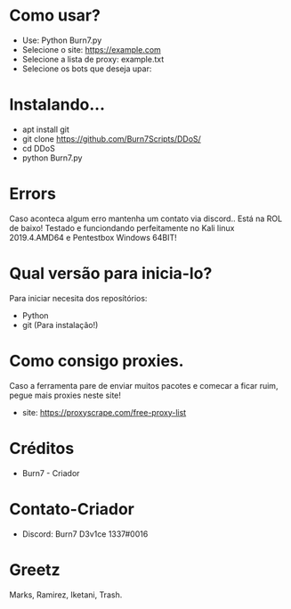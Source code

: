 # Como usar?

- Use: Python Burn7.py
- Selecione o site: https://example.com
- Selecione a lista de proxy: example.txt
- Selecione os bots que deseja upar: 

# Instalando...

- apt install git
- git clone https://github.com/Burn7Scripts/DDoS/
- cd DDoS
- python Burn7.py



# Errors

Caso aconteca algum erro mantenha um contato via discord..
Está na ROL de baixo!
Testado e funciondando perfeitamente no Kali linux 2019.4.AMD64 e Pentestbox Windows 64BIT!



# Qual versão para inicia-lo?

Para iniciar necesita dos reposítórios:

- Python
- git (Para instalação!)




# Como consigo proxies.

Caso a ferramenta pare de enviar muitos pacotes e comecar a ficar ruim, pegue mais proxies neste site!

- site: https://proxyscrape.com/free-proxy-list




# Créditos

- Burn7 - Criador




# Contato-Criador

- Discord: Burn7 D3v1ce 1337#0016



# Greetz

Marks, Ramirez, Iketani, Trash.

